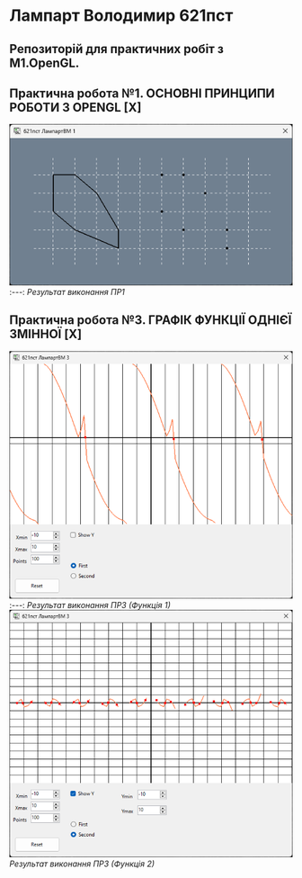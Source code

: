 # Лампарт Володимир 621пст
## Репозиторій для практичних робіт з M1.OpenGL.
 
## Практична робота №1. ОСНОВНІ ПРИНЦИПИ РОБОТИ З OPENGL [X]
![Результат виконання ПР1](screenshots/pr1.png)
:---:
*Результат виконання ПР1*

## Практична робота №3. ГРАФІК ФУНКЦІЇ ОДНІЄЇ ЗМІННОЇ [X]
![Результат виконання ПР3 1](screenshots/pr2_1.png)
:---:
*Результат виконання ПР3 (Функція 1)*
![Результат виконання ПР3 2](screenshots/pr2_2.png)
*Результат виконання ПР3 (Функція 2)*
